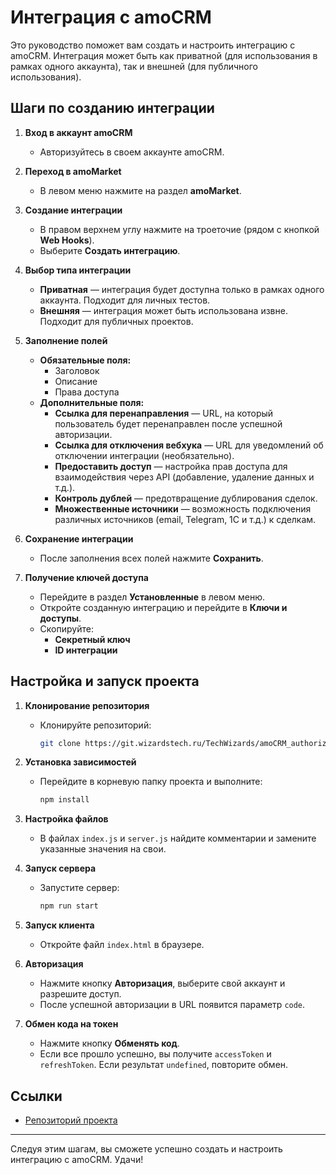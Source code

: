 # Интеграция с amoCRM

Это руководство поможет вам создать и настроить интеграцию с amoCRM. Интеграция может быть как приватной (для использования в рамках одного аккаунта), так и внешней (для публичного использования).

## Шаги по созданию интеграции

1. **Вход в аккаунт amoCRM**
   - Авторизуйтесь в своем аккаунте amoCRM.

2. **Переход в amoMarket**
   - В левом меню нажмите на раздел **amoMarket**.

3. **Создание интеграции**
   - В правом верхнем углу нажмите на троеточие (рядом с кнопкой **Web Hooks**).
   - Выберите **Создать интеграцию**.

4. **Выбор типа интеграции**
   - **Приватная** — интеграция будет доступна только в рамках одного аккаунта. Подходит для личных тестов.
   - **Внешняя** — интеграция может быть использована извне. Подходит для публичных проектов.

5. **Заполнение полей**
   - **Обязательные поля:**
     - Заголовок
     - Описание
     - Права доступа
   - **Дополнительные поля:**
     - **Ссылка для перенаправления** — URL, на который пользователь будет перенаправлен после успешной авторизации.
     - **Ссылка для отключения вебхука** — URL для уведомлений об отключении интеграции (необязательно).
     - **Предоставить доступ** — настройка прав доступа для взаимодействия через API (добавление, удаление данных и т.д.).
     - **Контроль дублей** — предотвращение дублирования сделок.
     - **Множественные источники** — возможность подключения различных источников (email, Telegram, 1C и т.д.) к сделкам.

6. **Сохранение интеграции**
   - После заполнения всех полей нажмите **Сохранить**.

7. **Получение ключей доступа**
   - Перейдите в раздел **Установленные** в левом меню.
   - Откройте созданную интеграцию и перейдите в **Ключи и доступы**.
   - Скопируйте:
     - **Секретный ключ**
     - **ID интеграции**

## Настройка и запуск проекта

1. **Клонирование репозитория**
   - Клонируйте репозиторий:
     ```bash
     git clone https://git.wizardstech.ru/TechWizards/amoCRM_authorizate
     ```

2. **Установка зависимостей**
   - Перейдите в корневую папку проекта и выполните:
     ```bash
     npm install
     ```

3. **Настройка файлов**
   - В файлах `index.js` и `server.js` найдите комментарии и замените указанные значения на свои.

4. **Запуск сервера**
   - Запустите сервер:
     ```bash
     npm run start
     ```

5. **Запуск клиента**
   - Откройте файл `index.html` в браузере.

6. **Авторизация**
   - Нажмите кнопку **Авторизация**, выберите свой аккаунт и разрешите доступ.
   - После успешной авторизации в URL появится параметр `code`.

7. **Обмен кода на токен**
   - Нажмите кнопку **Обменять код**.
   - Если все прошло успешно, вы получите `accessToken` и `refreshToken`. Если результат `undefined`, повторите обмен.

## Ссылки

- [Репозиторий проекта](https://git.wizardstech.ru/TechWizards/amoCRM_authorizate)

---

Следуя этим шагам, вы сможете успешно создать и настроить интеграцию с amoCRM. Удачи!